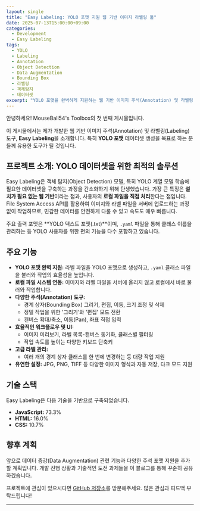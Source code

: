 ```yaml
---
layout: single
title: "Easy Labeling: YOLO 포맷 지원 웹 기반 이미지 라벨링 툴"
date: 2025-07-13T15:00:00+09:00
categories:
  - Development
  - Easy Labeling
tags:
  - YOLO
  - Labeling
  - Annotation
  - Object Detection
  - Data Augmentation
  - Bounding Box
  - 라벨링
  - 객체탐지
  - 데이터셋
excerpt: "YOLO 포맷을 완벽하게 지원하는 웹 기반 이미지 주석(Annotation) 및 라벨링(Labeling) 도구, Easy Labeling을 소개합니다. 설치 없이 브라우저에서 바로 실행하고, 로컬 파일을 직접 다루어 빠르고 안전합니다. 객체 탐지(Object Detection) 데이터셋 구축을 위한 최고의 선택입니다."
---
```


안녕하세요! MouseBall54's Toolbox의 첫 번째 게시물입니다.

이 게시물에서는 제가 개발한 웹 기반 이미지 주석(Annotation) 및 라벨링(Labeling) 도구, **Easy Labeling**을 소개합니다. 특히 **YOLO 포맷** 데이터셋 생성을 목표로 하는 분들께 유용한 도구가 될 것입니다.

## 프로젝트 소개: YOLO 데이터셋을 위한 최적의 솔루션

Easy Labeling은 객체 탐지(Object Detection) 모델, 특히 YOLO 계열 모델 학습에 필요한 데이터셋을 구축하는 과정을 간소화하기 위해 탄생했습니다. 가장 큰 특징은 **설치가 필요 없는 웹 기반**이라는 점과, 사용자의 **로컬 파일을 직접 처리**한다는 점입니다. File System Access API를 활용하여 이미지와 라벨 파일을 서버에 업로드하는 과정 없이 작업하므로, 민감한 데이터를 안전하게 다룰 수 있고 속도도 매우 빠릅니다.

주요 출력 포맷은 **YOLO 텍스트 포맷(.txt)**이며, `.yaml` 파일을 통해 클래스 이름을 관리하는 등 YOLO 사용자를 위한 편의 기능을 다수 포함하고 있습니다.

## 주요 기능

*   **YOLO 포맷 완벽 지원:** 라벨 파일을 YOLO 포맷으로 생성하고, `.yaml` 클래스 파일을 불러와 작업의 효율성을 높입니다.
*   **로컬 파일 시스템 연동:** 이미지와 라벨 파일을 서버에 올리지 않고 로컬에서 바로 불러와 작업합니다.
*   **다양한 주석(Annotation) 도구:**
    *   경계 상자(Bounding Box) 그리기, 편집, 이동, 크기 조정 및 삭제
    *   정밀 작업을 위한 '그리기'와 '편집' 모드 전환
    *   캔버스 확대/축소, 이동(Pan), 좌표 직접 입력
*   **효율적인 워크플로우 및 UI:**
    *   이미지 미리보기, 라벨 목록-캔버스 동기화, 클래스별 필터링
    *   작업 속도를 높이는 다양한 키보드 단축키
*   **고급 라벨 관리:**
    *   여러 개의 경계 상자 클래스를 한 번에 변경하는 등 대량 작업 지원
*   **유연한 설정:** JPG, PNG, TIFF 등 다양한 이미지 형식과 자동 저장, 다크 모드 지원

## 기술 스택

Easy Labeling은 다음 기술을 기반으로 구축되었습니다.

*   **JavaScript:** 73.3%
*   **HTML:** 16.0%
*   **CSS:** 10.7%

## 향후 계획

앞으로 데이터 증강(Data Augmentation) 관련 기능과 다양한 주석 포맷 지원을 추가할 계획입니다. 개발 진행 상황과 기술적인 도전 과제들을 이 블로그를 통해 꾸준히 공유하겠습니다.

프로젝트에 관심이 있으시다면 [GitHub 저장소](https://github.com/MouseBall54/easy_labeling)를 방문해주세요. 많은 관심과 피드백 부탁드립니다!

---
